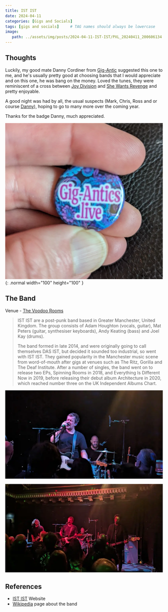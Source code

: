 ```yaml
---
title: IST IST
date: 2024-04-11
categories: [Gigs and Socials]
tags: [gigs and socials]     # TAG names should always be lowercase
image:
   path: ../assets/img/posts/2024-04-11-IST-IST/PXL_20240411_200606134.webp
---
```


## Thoughts

Luckily, my good mate Danny Cordiner from [Gig-Antic](https://www.gig-antics.live/) suggested this one to me, and he's usually pretty good at choosing bands that I would appreciate and on this one, he was bang on the money. Loved the tunes, they were reminiscent of a cross between [Joy Division](https://en.wikipedia.org/wiki/Joy_Division) and [She Wants Revenge](https://en.wikipedia.org/wiki/Joy_Division) and pretty enjoyable.

A good night was had by all, the usual suspects (Mark, Chris, Ross and or course [Danny](https://www.gig-antics.live/)), hoping to go to many more over the coming year.

Thanks for the badge Danny, much appreciated.

![Gig-Antics.live](../assets/img/posts/2024-04-11-IST-IST/Gig-Antic-Badge.webp){: .normal width="100" height="100" }

## The Band

Venue - [The Voodoo Rooms](https://www.thevoodoorooms.com/)

> IST IST are a post-punk band based in Greater Manchester, United Kingdom. The group consists of Adam Houghton (vocals, guitar), Mat Peters (guitar, synthesiser keyboards), Andy Keating (bass) and Joel Kay (drums).
>
> The band formed in late 2014, and were originally going to call themselves DAS IST, but decided it sounded too industrial, so went with IST IST. They gained popularity in the Manchester music scene from word-of-mouth after gigs at venues such as The Ritz, Gorilla and The Deaf Institute. After a number of singles, the band went on to release two EPs, Spinning Rooms in 2018, and Everything Is Different Now in 2019, before releasing their debut album Architecture in 2020, which reached number three on the UK Independent Albums Chart.

![IST IST](../assets/img/posts/2024-04-11-IST-IST/PXL_20240411_203515624.webp)

![IST IST](../assets/img/posts/2024-04-11-IST-IST/PXL_20240411_203542123.webp)

## References

* [IST IST](https://www.ististmusic.com/) Website
* [Wikipedia](https://en.wikipedia.org/wiki/Ist_Ist) page about the band
